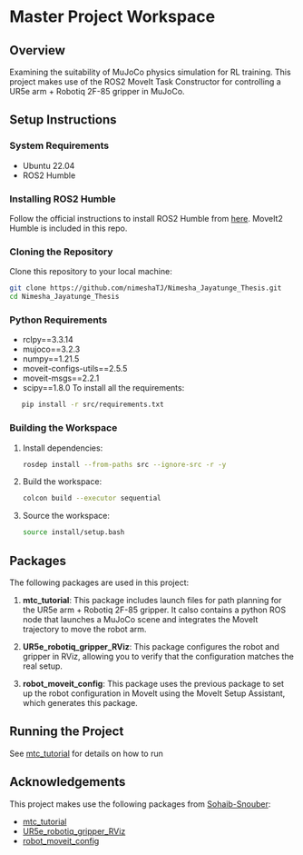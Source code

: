 # Master Project Workspace

## Overview
Examining the suitability of MuJoCo physics simulation for RL training. This project makes use of the ROS2 MoveIt Task Constructor for controlling a UR5e arm + Robotiq 2F-85 gripper in MuJoCo. 

## Setup Instructions

### System Requirements
- Ubuntu 22.04
- ROS2 Humble

### Installing ROS2 Humble
Follow the official instructions to install ROS2 Humble from [here](https://docs.ros.org/en/humble/Installation.html). MoveIt2 Humble is included in this repo.

### Cloning the Repository
Clone this repository to your local machine:
```bash
git clone https://github.com/nimeshaTJ/Nimesha_Jayatunge_Thesis.git
cd Nimesha_Jayatunge_Thesis
```

### Python Requirements
- rclpy==3.3.14 
- mujoco==3.2.3
- numpy==1.21.5
- moveit-configs-utils==2.5.5
- moveit-msgs==2.2.1
- scipy==1.8.0
To install all the requirements:
```bash
   pip install -r src/requirements.txt
```

### Building the Workspace
1. Install dependencies:
   ```bash
   rosdep install --from-paths src --ignore-src -r -y
   ```

2. Build the workspace:
   ```bash
   colcon build --executor sequential
   ```

3. Source the workspace:
   ```bash
   source install/setup.bash
   ```

## Packages
The following packages are used in this project:

1. **mtc_tutorial**: This package includes launch files for path planning for the UR5e arm + Robotiq 2F-85 gripper. It calso contains a python ROS node that launches a MuJoCo scene and integrates the MoveIt trajectory to move the robot arm.

2. **UR5e_robotiq_gripper_RViz**: This package configures the robot and gripper in RViz, allowing you to verify that the configuration matches the real setup.

3. **robot_moveit_config**: This package uses the previous package to set up the robot configuration in MoveIt using the MoveIt Setup Assistant, which generates this package.


## Running the Project
See [mtc_tutorial](src/mtc_tutorial/README.md) for details on how to run

## Acknowledgements
This project makes use the following packages from [Sohaib-Snouber](https://github.com/Sohaib-Snouber):
- [mtc_tutorial](https://github.com/Sohaib-Snouber/master_project_ws/tree/main/src/mtc_tutorial)
- [UR5e_robotiq_gripper_RViz](https://github.com/Sohaib-Snouber/master_project_ws/tree/main/src/UR5e_robotiq_gripper_RViz)
- [robot_moveit_config](https://github.com/Sohaib-Snouber/master_project_ws/tree/main/src/robot_moveit_config)
